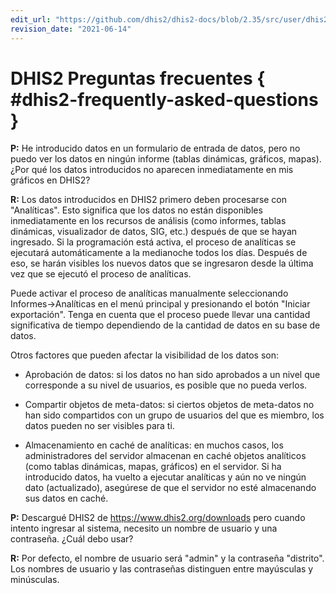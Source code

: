 ```yaml
---
edit_url: "https://github.com/dhis2/dhis2-docs/blob/2.35/src/user/dhis2-frequently-asked-questions.md"
revision_date: "2021-06-14"
---
```


# DHIS2 Preguntas frecuentes { #dhis2-frequently-asked-questions }

**P:** He introducido datos en un formulario de entrada de datos, pero no puedo ver los datos en ningún informe (tablas dinámicas, gráficos, mapas). ¿Por qué los datos introducidos no aparecen inmediatamente en mis gráficos en DHIS2?

**R:** Los datos introducidos en DHIS2 primero deben procesarse con "Analíticas". Esto significa que los datos no están disponibles inmediatamente en los recursos de análisis (como informes, tablas dinámicas, visualizador de datos, SIG, etc.) después de que se hayan ingresado. Si la programación está activa, el proceso de analíticas se ejecutará automáticamente a la medianoche todos los días. Después de eso, se harán visibles los nuevos datos que se ingresaron desde la última vez que se ejecutó el proceso de analíticas.

Puede activar el proceso de analíticas manualmente seleccionando Informes-\>Analíticas en el menú principal y presionando el botón "Iniciar exportación". Tenga en cuenta que el proceso puede llevar una cantidad significativa de tiempo dependiendo de la cantidad de datos en su base de datos.

Otros factores que pueden afectar la visibilidad de los datos son:

-   Aprobación de datos: si los datos no han sido aprobados a un nivel que corresponde a su nivel de usuarios, es posible que no pueda verlos.

-   Compartir objetos de meta-datos: si ciertos objetos de meta-datos no han sido compartidos con un grupo de usuarios del que es miembro, los datos pueden no ser visibles para ti.

-   Almacenamiento en caché de analíticas: en muchos casos, los administradores del servidor almacenan en caché objetos analíticos (como tablas dinámicas, mapas, gráficos) en el servidor. Si ha introducido datos, ha vuelto a ejecutar analíticas y aún no ve ningún dato (actualizado), asegúrese de que el servidor no esté almacenando sus datos en caché.

**P:** Descargué DHIS2 de <https://www.dhis2.org/downloads> pero cuando intento ingresar al sistema, necesito un nombre de usuario y una contraseña. ¿Cuál debo usar?

**R:** Por defecto, el nombre de usuario será "admin" y la contraseña "distrito". Los nombres de usuario y las contraseñas distinguen entre mayúsculas y minúsculas.

